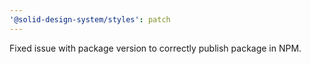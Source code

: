 ```yaml
---
'@solid-design-system/styles': patch
---
```


Fixed issue with package version to correctly publish package in NPM.
